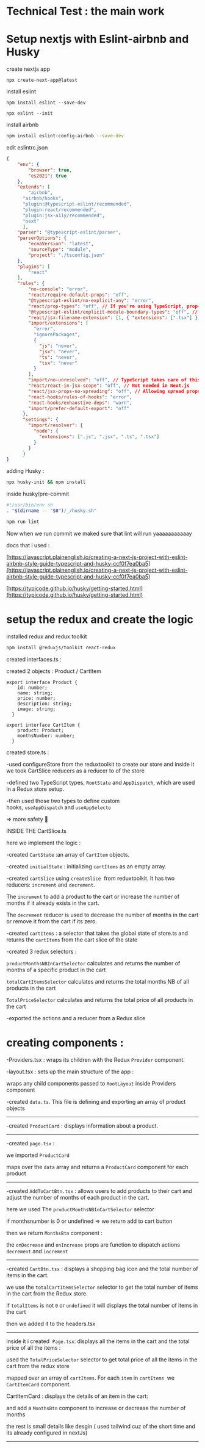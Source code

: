 # Technical Test : the main work 

# Setup nextjs with Eslint-airbnb and Husky

create nextjs app

`npx create-next-app@latest`

install eslint

`npm install eslint --save-dev` 

`npx eslint --init` 



install airbnb

```bash
npm install eslint-config-airbnb --save-dev
```

edit eslintrc.json

```json
{
    "env": {
        "browser": true,
        "es2021": true
    },
    "extends": [
        "airbnb",
      "airbnb/hooks",
      "plugin:@typescript-eslint/recommended",
      "plugin:react/recommended",
      "plugin:jsx-a11y/recommended",
      "next"
      ],
    "parser": "@typescript-eslint/parser",
    "parserOptions": {
        "ecmaVersion": "latest",
        "sourceType": "module",
        "project": "./tsconfig.json"
    },
    "plugins": [
        "react"
    ],
    "rules": {
        "no-console": "error",
        "react/require-default-props": "off",
        "@typescript-eslint/no-explicit-any": "error",
        "react/prop-types": "off", // If you're using TypeScript, prop-types are not needed
        "@typescript-eslint/explicit-module-boundary-types": "off", // Allows you to skip explicit return types in TypeScript
        "react/jsx-filename-extension": [1, { "extensions": [".tsx"] }], // Only .tsx files for JSX
        "import/extensions": [
          "error",
          "ignorePackages",
          {
            "js": "never",
            "jsx": "never",
            "ts": "never",
            "tsx": "never"
          }
        ],
        "import/no-unresolved": "off", // TypeScript takes care of this
        "react/react-in-jsx-scope": "off", // Not needed in Next.js
        "react/jsx-props-no-spreading": "off", // Allowing spread props
        "react-hooks/rules-of-hooks": "error",
        "react-hooks/exhaustive-deps": "warn",
        "import/prefer-default-export": "off"
      },
      "settings": {
        "import/resolver": {
          "node": {
            "extensions": [".js", ".jsx", ".ts", ".tsx"]
          }
        }
      }
}
```

adding Husky : 

```bash
npx husky-init && npm install
```

inside husky/pre-commit

```bash
#!/usr/bin/env sh
. "$(dirname -- "$0")/_/husky.sh"

npm run lint
```

Now when we run commit we maked sure that lint will run yaaaaaaaaaaay

docs that i used :

[https://javascript.plainenglish.io/creating-a-next-js-project-with-eslint-airbnb-style-guide-typescript-and-husky-ccf0f7ea0ba5](https://javascript.plainenglish.io/creating-a-next-js-project-with-eslint-airbnb-style-guide-typescript-and-husky-ccf0f7ea0ba5)

[https://typicode.github.io/husky/getting-started.html](https://typicode.github.io/husky/getting-started.html)

# setup the redux and create the logic

installed redux and redux toolkit

```bash
npm install @reduxjs/toolkit react-redux
```

created interfaces.ts :

created 2 objects : Product / CartItem

```tsx
export interface Product {
    id: number;
    name: string;
    price: number;
    description: string;
    image: string;
  }

export interface CartItem {
    product: Product;
    monthsNumber: number;
  }
```

created store.ts :

-used configureStore from the reduxtoolkit to create our store and inside it we took CartSlice reducers as a reducer to of the store

-defined two TypeScript types, `RootState` and `AppDispatch`, which are used in a Redux store setup.

-then used those two types to define custom hooks, `useAppDispatch` and `useAppSelecto`

⇒ more safety 🙂

INSIDE THE CartSlice.ts 

here we implement the logic :

-created `CartState` :an array of `CartItem` objects.

-created `initialState` : initializing `cartItems` as an empty array.

-created `cartSlice` using `createSlice`  from reduxtoolkit. It has two reducers: `increment` and `decrement`. 

The `increment` to add a product to the cart or increase the number of months if it already exists in the cart. 

The `decrement` reducer is used to decrease the number of months in the cart or remove it from the cart if its zero.

-created `cartItems` : a selector that takes the global state of store.ts and returns the `cartItems` from the cart slice of the state

-created 3 redux selectors : 

`productMonthsNBInCartSelector` calculates and returns the number of months of a specific product in the cart

`totalCartItemsSelector` calculates and returns the total months NB of all products in the cart

`TotalPriceSelector` calculates and returns the total price of all products in the cart

-exported the actions and a reducer from a Redux slice 

# creating components :

-Providers.tsx : wraps its children with the Redux `Provider` component.

-layout.tsx : sets up the main structure of the app :

wraps any child components passed to `RootLayout` inside  Providers component

-created `data.ts`. This file is defining and exporting an array of product objects

---

-created `ProductCard` : displays information about a product.

---

-created `page.tsx` : 

we imported  `ProductCard`  

maps over the `data` array and returns a `ProductCard` component for each product

---

-created `AddToCartBtn.tsx` : allows users to add products to their cart and adjust the number of months of each product in the cart.

here we used The `productMonthsNBInCartSelector` selector

if monthsnumber is 0 or undefined ⇒ we return add to cart button

then we return `MonthsBtn` component :

the `onDecrease` and `onIncrease` props are function to dispatch actions `decrement` and `increment`

---

-created `CartBtn.tsx`  : displays a shopping bag icon and the total number of items in the cart.

we use the `totalCartItemsSelector` selector to get the total number of items in the cart from the Redux store.

if `totalItems` is not `0` or `undefined` it will displays the total number of items in the cart

then we added it to the headers.tsx 

---

inside it i created  `Page.tsx`: displays all the items in the cart and the total price of all the items : 

used the `TotalPriceSelector` selector to get total price of all the items in the cart from the redux store

mapped over an array of `cartItems`. For each `item` in `cartItems`  we `CartItemCard` component.

CartItemCard : displays the details of an item in the cart:

and add a `MonthsBtn` component to increase or decrease the number of months


the rest is small details like desgin ( used tailwind cuz of the short time and its already configured in nextJs)

---